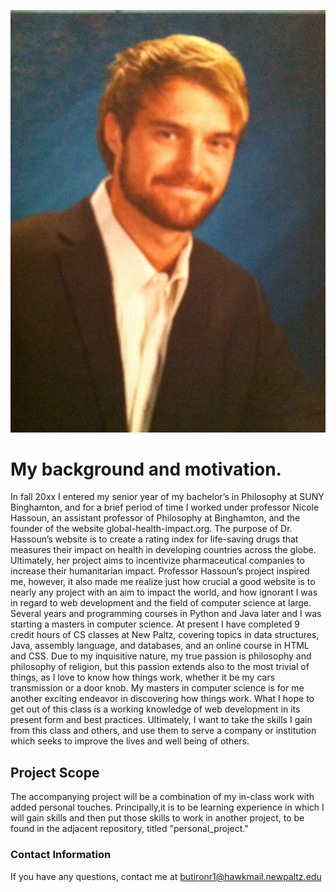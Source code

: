 
![Picture of author](./me.jpg)


# My background and motivation.
In fall 20xx I entered my senior year of my bachelor’s in Philosophy at SUNY Binghamton, and for a brief period of time I worked under professor Nicole Hassoun, an assistant professor of Philosophy at Binghamton, and the founder of the website global-health-impact.org. The purpose of Dr. Hassoun’s website is to create a rating index for life-saving drugs that measures their impact on health in developing countries across the globe. Ultimately, her project aims to incentivize pharmaceutical companies to increase their humanitarian impact. Professor Hassoun’s project inspired me, however, it also made me realize just how crucial a good website is to nearly any project with an aim to impact the world, and how ignorant I was in regard to web development and the field of computer science at large. Several years and programming courses in Python and Java later and I was starting a masters in computer science. At present I have completed 9 credit hours of CS classes at New Paltz, covering topics in data structures, Java, assembly language, and databases, and an online course in HTML and CSS.
Due to my inquisitive nature, my true passion is philosophy and philosophy of religion, but this passion extends also to the most trivial of things, as I love to know how things work, whether it be my cars transmission or a door knob. My masters in computer science is for me another exciting endeavor in discovering how things work. What I hope to get out of this class is a working knowledge of web development in its present form and best practices. Ultimately, I want to take the skills I gain from this class and others, and use them to serve a company or institution which seeks to improve the lives and well being of others.

## Project Scope
The accompanying project will be a combination of my in-class work with added personal touches. Principally,it is to be learning experience in which I will gain skills and then put those skills to work in another project, to be found in the adjacent repository, titled "personal_project."

### Contact Information
If you have any questions, contact me at butironr1@hawkmail.newpaltz.edu 